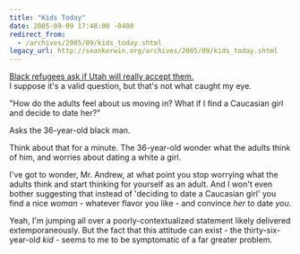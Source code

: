 ```yaml
---
title: "Kids Today"
date: 2005-09-09 17:48:00 -0400
redirect_from:
  - /archives/2005/09/kids_today.shtml
legacy_url: http://seankerwin.org/archives/2005/09/kids_today.shtml
---
```

<p><a href="http://www.breitbart.com/news/2005/09/09/MTFH18824_2005-09-09_21-12-19_SPI974148.html">Black refugees ask if Utah will really accept them.</a><br />
I suppose it's a valid question, but that's not what caught my eye.</p>
<div class="quote">"How do the adults feel about us moving in? What if I find a Caucasian girl and decide to date her?"</div>
<p>Asks the 36-year-old black man.</p>
<p>Think about that for a minute.  The 36-year-old wonder what the adults think of him, and worries about dating a white a girl.</p>
<p>I've got to wonder, Mr. Andrew, at what point you stop worrying what the adults think and start thinking for yourself as an adult.  And I won't even bother suggesting that instead of 'deciding to date a Caucasian girl' you find a nice <i>woman</i> - whatever flavor you like - and convince <i>her</i> to date <i>you</i>.</p>
<p>Yeah, I'm jumping all over a poorly-contextualized statement likely delivered extemporaneously.  But the fact that this attitude can exist - the thirty-six-year-old <i>kid</i> - seems to me to be symptomatic of a far greater problem.</p>
